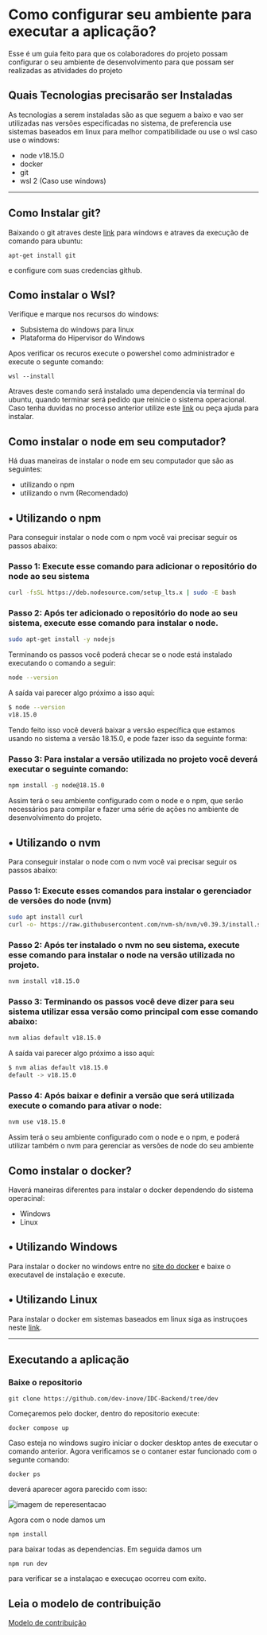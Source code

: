 # Como configurar seu ambiente para executar a aplicação?
Esse é um guia feito para que os colaboradores do projeto possam configurar o seu ambiente de desenvolvimento para que possam ser realizadas as atividades do projeto

## Quais Tecnologias precisarão ser Instaladas
As tecnologias a serem instaladas são as que seguem a baixo e vao ser utilizadas nas versões especificadas no sistema, de preferencia use sistemas baseados em linux para melhor compatibilidade ou use o wsl caso use o windows:
- node v18.15.0
- docker
- git
- wsl 2 (Caso use windows)


---
## Como Instalar git?
Baixando o git atraves deste [link](https://github.com/git-for-windows/git/releases/download/v2.40.0.windows.1/Git-2.40.0-64-bit.exe) para windows e atraves da execução de comando para ubuntu:
```
apt-get install git
```
e configure com suas credencias github.
## Como instalar o Wsl?
Verifique e marque nos recursos do windows:
* Subsistema do windows para linux
* Plataforma do Hipervisor do Windows

Apos verificar os recuros execute o powershel como administrador e execute o segunte comando:
```
wsl --install
```
Atraves deste comando será instalado uma dependencia via terminal do ubuntu, quando terminar será pedido que reinicie o sistema operacional.
Caso tenha duvidas no processo anterior utilize este [link](https://learn.microsoft.com/pt-br/windows/wsl/install) ou peça ajuda para instalar.

## Como instalar o node em seu computador?
Há duas maneiras de instalar o node em seu computador que são as seguintes:
- utilizando o npm
- utilizando o nvm (Recomendado)

## • Utilizando o npm
Para conseguir instalar o node com o npm você vai precisar seguir os passos abaixo:

### **Passo 1:** Execute esse comando para adicionar o repositório do node ao seu sistema
```bash
curl -fsSL https://deb.nodesource.com/setup_lts.x | sudo -E bash
```

### **Passo 2:** Após ter adicionado o repositório do node ao seu sistema, execute esse comando para instalar o node.
```bash
sudo apt-get install -y nodejs
```
Terminando os passos você poderá checar se o node está instalado executando o comando a seguir:
```bash
node --version
```
A saída vai parecer algo próximo a isso aqui:
```bash
$ node --version
v18.15.0
```

Tendo feito isso você deverá baixar a versão específica que estamos usando no sistema a versão 18.15.0, e pode fazer isso da seguinte forma:

### **Passo 3:** Para instalar a versão utilizada no projeto você deverá executar o seguinte comando:
```bash
npm install -g node@18.15.0
```
Assim terá o seu ambiente configurado com o node e o npm, que serão necessários para compilar e fazer uma série de ações no ambiente de desenvolvimento do projeto.

## • Utilizando o nvm
Para conseguir instalar o node com o nvm você vai precisar seguir os passos abaixo:

### **Passo 1:** Execute esses comandos para instalar o gerenciador de versões do node (nvm)
```bash
sudo apt install curl
curl -o- https://raw.githubusercontent.com/nvm-sh/nvm/v0.39.3/install.sh | bash
```

### **Passo 2:** Após ter instalado o nvm no seu sistema, execute esse comando para instalar o node na versão utilizada no projeto.
```bash
nvm install v18.15.0
```
### **Passo 3:** Terminando os passos você deve dizer para seu sistema utilizar essa versão como principal com esse comando abaixo:

```bash
nvm alias default v18.15.0
```
A saída vai parecer algo próximo a isso aqui:
```bash
$ nvm alias default v18.15.0
default -> v18.15.0
```
### **Passo 4:** Após baixar e definir a versão que será utilizada execute o comando para ativar o node:

```bash
nvm use v18.15.0
```
Assim terá o seu ambiente configurado com o node e o npm, e poderá utilizar também o nvm para gerenciar as versões de node do seu ambiente
## Como instalar o docker?
Haverá maneiras diferentes para instalar o docker dependendo do sistema operacinal:
* Windows
* Linux

## • Utilizando Windows
Para instalar o docker no windows entre no [site do docker](https://www.docker.com/) e baixe o executavel de instalação e execute.
## • Utilizando Linux
Para instalar o docker em sistemas baseados em linux siga as instruçoes neste [link](https://www.digitalocean.com/community/tutorials/how-to-install-and-use-docker-on-ubuntu-22-04).

---
## Executando a aplicação

### Baixe o repositorio
```
git clone https://github.com/dev-inove/IDC-Backend/tree/dev
```
Começaremos pelo docker, dentro do repositorio execute:
```
docker compose up
```
Caso esteja no windows sugiro iniciar o docker desktop antes de executar o comando anterior.
Agora verificamos se o contaner estar funcionado com o segunte comando:
```
docker ps
```
deverá aparecer agora parecido com isso:

![imagem de reperesentacao](https://tecadmin.net/tutorial/wp-content/uploads/2017/09/docker-ps-command.png)

Agora com o node damos um 
```
npm install
```
para baixar todas as dependencias. Em seguida damos um 
```
npm run dev
```
para verificar se a instalaçao e execuçao ocorreu com exito.


## Leia o modelo de contribuição
[Modelo de contribuição](/Modelo%20de%20contibui%C3%A7%C3%A3o.md)
